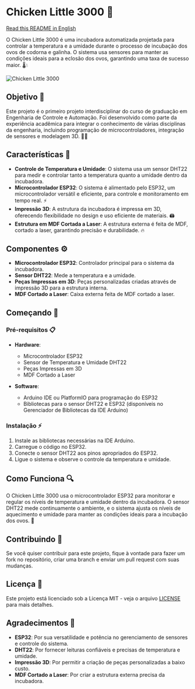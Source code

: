 # Chicken Little 3000 🐣

[Read this README in English](README_EN.md)

O Chicken Little 3000 é uma incubadora automatizada projetada para controlar a temperatura e a umidade durante o processo de incubação dos ovos de codorna e galinha. O sistema usa sensores para manter as condições ideais para a eclosão dos ovos, garantindo uma taxa de sucesso maior. 🌡️💧

![Chicken Little 3000](assets/images/incubadora.png)

## Objetivo 🎯

Este projeto é o primeiro projeto interdisciplinar do curso de graduação em Engenharia de Controle e Automação. Foi desenvolvido como parte da experiência acadêmica para integrar o conhecimento de várias disciplinas da engenharia, incluindo programação de microcontroladores, integração de sensores e modelagem 3D. 🔧📐

## Características 🌟

- **Controle de Temperatura e Umidade**: O sistema usa um sensor DHT22 para medir e controlar tanto a temperatura quanto a umidade dentro da incubadora.
- **Microcontrolador ESP32**: O sistema é alimentado pelo ESP32, um microcontrolador versátil e eficiente, para controle e monitoramento em tempo real. ⚡
- **Impressão 3D**: A estrutura da incubadora é impressa em 3D, oferecendo flexibilidade no design e uso eficiente de materiais. 🖨️
- **Estrutura em MDF Cortada a Laser**: A estrutura externa é feita de MDF, cortado a laser, garantindo precisão e durabilidade. 🔥

## Componentes ⚙️

- **Microcontrolador ESP32**: Controlador principal para o sistema da incubadora.
- **Sensor DHT22**: Mede a temperatura e a umidade.
- **Peças Impressas em 3D**: Peças personalizadas criadas através de impressão 3D para a estrutura interna.
- **MDF Cortado a Laser**: Caixa externa feita de MDF cortado a laser.

## Começando 🚀

### Pré-requisitos 📋

- **Hardware**:
  - Microcontrolador ESP32
  - Sensor de Temperatura e Umidade DHT22
  - Peças Impressas em 3D
  - MDF Cortado a Laser

- **Software**:
  - Arduino IDE ou PlatformIO para programação do ESP32
  - Bibliotecas para o sensor DHT22 e ESP32 (disponíveis no Gerenciador de Bibliotecas da IDE Arduino)

### Instalação ⚡

1. Instale as bibliotecas necessárias na IDE Arduino.
2. Carregue o código no ESP32.
3. Conecte o sensor DHT22 aos pinos apropriados do ESP32.
4. Ligue o sistema e observe o controle da temperatura e umidade.

## Como Funciona 🔍

O Chicken Little 3000 usa o microcontrolador ESP32 para monitorar e regular os níveis de temperatura e umidade dentro da incubadora. O sensor DHT22 mede continuamente o ambiente, e o sistema ajusta os níveis de aquecimento e umidade para manter as condições ideais para a incubação dos ovos. 🥚

## Contribuindo 🤝

Se você quiser contribuir para este projeto, fique à vontade para fazer um fork no repositório, criar uma branch e enviar um pull request com suas mudanças.

## Licença 📜

Este projeto está licenciado sob a Licença MIT - veja o arquivo [LICENSE](LICENSE) para mais detalhes.

## Agradecimentos 🙏

- **ESP32**: Por sua versatilidade e potência no gerenciamento de sensores e controle do sistema.
- **DHT22**: Por fornecer leituras confiáveis e precisas de temperatura e umidade.
- **Impressão 3D**: Por permitir a criação de peças personalizadas a baixo custo.
- **MDF Cortado a Laser**: Por criar a estrutura externa precisa da incubadora.
